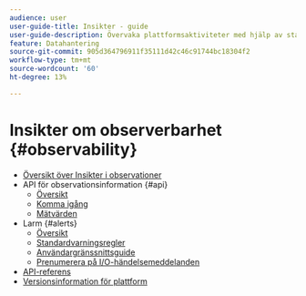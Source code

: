 ```yaml
---
audience: user
user-guide-title: Insikter - guide
user-guide-description: Övervaka plattformsaktiviteter med hjälp av statistik och händelsemeddelanden.
feature: Datahantering
source-git-commit: 905d364796911f35111d42c46c91744bc18304f2
workflow-type: tm+mt
source-wordcount: '60'
ht-degree: 13%

---
```



# Insikter om observerbarhet {#observability}

* [Översikt över Insikter i observationer](./home.md)
* API för observationsinformation {#api}
   * [Översikt](./api/overview.md)
   * [Komma igång](./api/getting-started.md)
   * [Mätvärden](./api/metrics.md)
* Larm {#alerts}
   * [Översikt](./alerts/overview.md)
   * [Standardvarningsregler](./alerts/rules.md)
   * [Användargränssnittsguide](./alerts/ui.md)
   * [Prenumerera på I/O-händelsemeddelanden](./alerts/subscribe.md)
* [API-referens](https://www.adobe.io/apis/experienceplatform/home/api-reference.html#!acpdr/swagger-specs/observability-insights.yaml)
* [Versionsinformation för plattform](https://www.adobe.com/go/platform-release-notes-en)